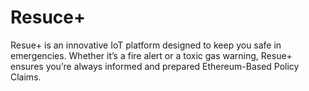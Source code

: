 
# Resuce+

Resue+ is an innovative IoT platform designed to keep you safe in emergencies. Whether it’s a fire alert or a toxic gas warning, Resue+ ensures you’re always informed and prepared Ethereum-Based Policy Claims.





